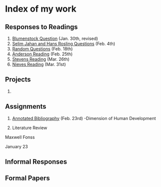 # Index of my work

## Responses to Readings
1. [Blumenstock Question](https://maxwellfonss.github.io/Workshop/blumenstock) (Jan. 30th, revised)
2. [Selim Jahan and Hans Rosling Questions](https://maxwellfonss.github.io/Workshop/selim_jahan) (Feb. 4th)
3. [Random Questions](https://maxwellfonss.github.io/Workshop/random_question) (Feb. 18th)
4. [Anderson Reading](https://maxwellfonss.github.io/Workshop/anderson) (Feb. 25th)
5. [Stevens Reading](https://maxwellfonss.github.io/Workshop/stevens) (Mar. 26th)
6. [Nieves Reading](https://maxwellfonss.github.io/Workshop/nieves) (Mar. 31st)




## Projects
1.

## Assignments

1. [Annotated Bibliography](https://maxwellfonss.github.io/Workshop/bibliography) (Feb. 23rd)
    -Dimension of Human Development

2. Literature Review

Maxwell Fonss

January 23









## Informal Responses

## Formal Papers
